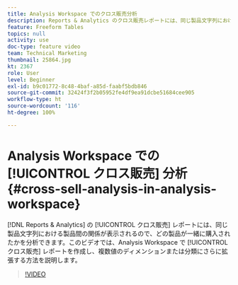 ```yaml
---
title: Analysis Workspace でのクロス販売分析
description: Reports & Analytics のクロス販売レポートには、同じ製品文字列における製品間の関係が表示されるので、どの製品が一緒に購入されたかを分析できます。このビデオでは、Analysis Workspace でクロス販売レポートを作成し、複数値のディメンションまたは分類にさらに拡張する方法を説明します。
feature: Freeform Tables
topics: null
activity: use
doc-type: feature video
team: Technical Marketing
thumbnail: 25864.jpg
kt: 2367
role: User
level: Beginner
exl-id: b9c01772-8c48-4baf-a85d-faabf5bdb846
source-git-commit: 32424f3f2b05952fe4df9ea91dcbe51684cee905
workflow-type: ht
source-wordcount: '116'
ht-degree: 100%

---
```


# Analysis Workspace での [!UICONTROL クロス販売] 分析 {#cross-sell-analysis-in-analysis-workspace}

[!DNL Reports & Analytics] の [!UICONTROL クロス販売] レポートには、同じ製品文字列における製品間の関係が表示されるので、どの製品が一緒に購入されたかを分析できます。このビデオでは、Analysis Workspace で [!UICONTROL クロス販売] レポートを作成し、複数値のディメンションまたは分類にさらに拡張する方法を説明します。

>[!VIDEO](https://video.tv.adobe.com/v/25864/?quality=12)
